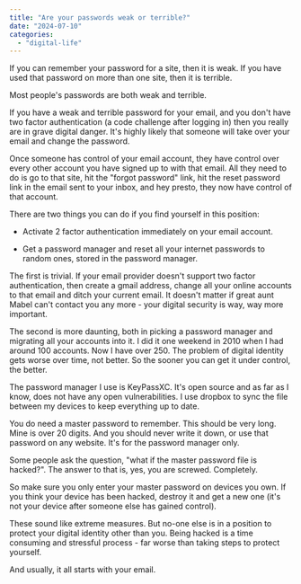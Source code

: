 ```yaml
---
title: "Are your passwords weak or terrible?"
date: "2024-07-10"
categories: 
  - "digital-life"
---
```


If you can remember your password for a site, then it is weak. If you have used that password on more than one site, then it is terrible.

Most people's passwords are both weak and terrible.

If you have a weak and terrible password for your email, and you don't have two factor authentication (a code challenge after logging in) then you really are in grave digital danger. It's highly likely that someone will take over your email and change the password.

Once someone has control of your email account, they have control over every other account you have signed up to with that email. All they need to do is go to that site, hit the "forgot password" link, hit the reset password link in the email sent to your inbox, and hey presto, they now have control of that account.

There are two things you can do if you find yourself in this position:

- Activate 2 factor authentication immediately on your email account.

- Get a password manager and reset all your internet passwords to random ones, stored in the password manager.

The first is trivial. If your email provider doesn't support two factor authentication, then create a gmail address, change all your online accounts to that email and ditch your current email. It doesn't matter if great aunt Mabel can't contact you any more - your digital security is way, way more important.

The second is more daunting, both in picking a password manager and migrating all your accounts into it. I did it one weekend in 2010 when I had around 100 accounts. Now I have over 250. The problem of digital identity gets worse over time, not better. So the sooner you can get it under control, the better.

The password manager I use is KeyPassXC. It's open source and as far as I know, does not have any open vulnerabilities. I use dropbox to sync the file between my devices to keep everything up to date.

You do need a master password to remember. This should be very long. Mine is over 20 digits. And you should never write it down, or use that password on any website. It's for the password manager only.

Some people ask the question, "what if the master password file is hacked?". The answer to that is, yes, you are screwed. Completely.

So make sure you only enter your master password on devices you own. If you think your device has been hacked, destroy it and get a new one (it's not your device after someone else has gained control).

These sound like extreme measures. But no-one else is in a position to protect your digital identity other than you. Being hacked is a time consuming and stressful process - far worse than taking steps to protect yourself.

And usually, it all starts with your email.
